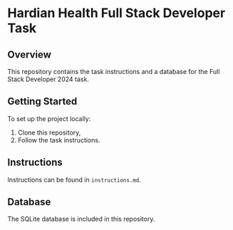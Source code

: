 # Hardian Health Full Stack Developer Task

## Overview
This repository contains the task instructions and a database for the Full Stack Developer 2024 task.

## Getting Started
To set up the project locally:
1. Clone this repository,
2. Follow the task instructions.

## Instructions
Instructions can be found in `instructions.md`.

## Database
The SQLite database is included in this repository.
